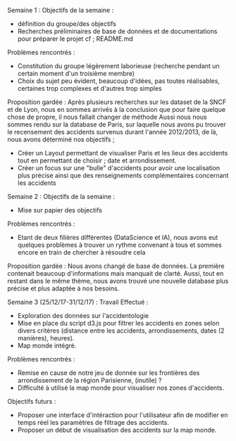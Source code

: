Semaine 1 : 
Objectifs de la semaine :
- définition du groupe/des objectifs
- Recherches préliminaires de base de données et de documentations pour préparer le projet cf ; README.md

Problèmes rencontrés :
- Constitution du groupe légèrement laborieuse (recherche pendant un certain moment d'un troisième membre)
- Choix du sujet peu évident, beaucoup d'idées, pas toutes réalisables, certaines trop complexes et d'autres trop simples

Proposition gardée : 
Après plusieurs recherches sur les dataset de la SNCF et de Lyon, nous en sommes arrivés à la conclusion que pour faire quelque chose de propre, il nous fallait changer de méthode
Aussi nous nous sommes rendu sur la database de Paris, sur laquelle nous avons pu trouver le recensement des accidents survenus durant l'année 2012/2013, de là, nous avons déterminé nos objectifs ; 
- Créer un Layout permettant de visualiser Paris et les lieux des accidents tout en permettant de choisir ; date et arrondissement.
- Créer un focus sur une "bulle" d'accidents pour avoir une localisation plus précise ainsi que des renseignements complémentaires concernant les accidents


Semaine 2 : 
Objectifs de la semaine :
- Mise sur papier des objectifs

Problèmes rencontrés :
- Etant de deux filières différentes (DataScience et IA), nous avons eut quelques problèmes à trouver un rythme convenant à tous et sommes encore en train de chercher à résoudre cela

Proposition gardée :
Nous avons changé de base de données. La première contenait beaucoup d'informations mais manquait de clarté. Aussi, tout en restant dans le même thème, nous avons trouvé une nouvelle database
plus précise et plus adaptée à nos besoins.


Semaine 3 (25/12/17-31/12/17) :
Travail Effectué :
- Exploration des données sur l'accidentologie
- Mise en place du script d3.js pour filtrer les accidents en zones selon divers critères (distance entre les accidents, arrondissements, dates (2 manières), heures).
- Map monde intégré.

Problèmes rencontrés :
- Remise en cause de notre jeu de donnée sur les frontières des arrondissement de la région Parisienne, (inutile) ?
- Difficulté à utilisé la map monde pour visualiser nos zones d'accidents.

Objectifs futurs :
- Proposer une interface d'intéraction pour l'utilisateur afin de modifier en temps réel les paramètres de filtrage des accidents.
- Proposer un début de visualisation des accidents sur la map monde.
